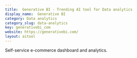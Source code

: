 ```yaml
---
title:  Generative BI - Trending AI tool for Data analytics
display_name:  Generative BI
category: Data analytics
category_slug: data-analytics
key: generativebi_com
website: https://generativebi.com/
layout: aitool
---
```


Self-service e-commerce dashboard and analytics.
